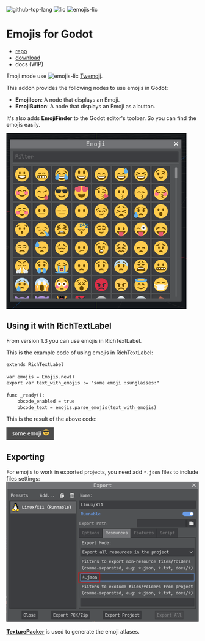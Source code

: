 ![github-top-lang][lang] ![lic] ![emojis-lic]
# Emojis for Godot

- [repo](https://github.com/rakugoteam/Emojis-For-Godot)
- [download](https://github.com/rakugoteam/Emojis-For-Godot/releases)
- docs (WIP)

Emoji mode use ![emojis-lic] [Twemoji](https://twemoji.twitter.com/).

This addon provides the following nodes to use emojis in Godot:
- **EmojiIcon**: A node that displays an Emoji.
- **EmojiButton**: A node that displays an Emoji as a button.

It's also adds **EmojiFinder** to the Godot editor's toolbar.
So you can find the emojis easily.

![EmojiFinder Screen Shot](assets/screenshot_ef.png)

## Using it with RichTextLabel

From version 1.3 you can use emojis in RichTextLabel.

This is the example code of using emojis in RichTextLabel:
```gdscript
extends RichTextLabel

var emojis = Emojis.new()
export var text_with_emojis := "some emoji :sunglasses:"
 
func _ready():
	bbcode_enabled = true
	bbcode_text = emojis.parse_emojis(text_with_emojis)
```
This is the result of the above code:

![RichTextLabel Example Screen Shot](assets/screenshot_rtl.png)

## Exporting
For emojis to work in exported projects, you need add `*.json` files to include files settings:
![include files settings](assets/screenshot_export.png)

[**TexturePacker**](https://www.codeandweb.com/texturepacker) is used to generate the emoji atlases.

[lic]: https://img.shields.io/github/license/rakugoteam/Emojis-For-Godot?style=flat-square&label=📃%20License&
[lang]: https://img.shields.io/github/languages/top/rakugoteam/Emojis-For-Godot?style=flat-square
[emojis-lic]: https://img.shields.io/badge/license-CC0%201.0-orange.svg?style=flat-square&label=📃%20Emojis%20License&

